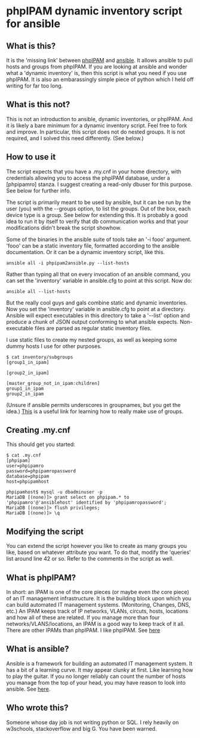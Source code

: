 # phpIPAM dynamic inventory script for ansible


## What is this?
It is the 'missing link' between [phpIPAM](https://github.com/phpipam/phpipam) and [ansible](https://github.com/ansible/ansible). It allows ansible to pull hosts and groups from phpIPAM. If you are looking at ansible and wonder what a 'dynamic inventory' is, then this script is what you need if you use phpIPAM. It is also an embarassingly simple piece of python which I held off writing for far too long.


## What is this not?
This is not an introduction to ansible, dynamic inventories, or phpIPAM. And it is likely a bare minimum for a dynamic inventory script. Feel free to fork and improve. In particular, this script does not do nested groups. It is not required, and I solved this need differently. (See below.)


## How to use it
The script expects that you have a .my.cnf in your home directory, with credentials allowing you to access the phpIPAM database, under a [phpipamro] stanza. I suggest creating a read-only dbuser for this purpose. See below for further info.

The script is primarily meant to be used by ansible, but it can be run by the user (you) with the --groups option, to list the groups. Out of the box, each device type is a group. See below for extending this. It is probably a good idea to run it by itself to verify that db communication works and that your modifications didn't break the script showhow.

Some of the binaries in the ansible suite of tools take an '-i fooo' argument. 'fooo' can be a static inventory file, formatted according to the ansible documentation. Or it can be a dynamic inventory script, like this.

    ansible all -i phpipam2ansible.py --list-hosts

Rather than typing all that on every invocation of an ansible command, you can set the 'inventory' variable in ansible.cfg to point at this script. Now do:

    ansible all --list-hosts

But the really cool guys and gals combine static and dynamic inventories. Now you set the 'inventory' variable in ansible.cfg to point at a directory. Ansible will expect executables in this directory to take a '--list' option and produce a chunk of JSON output conforming to what ansible expects. Non-executable files are parsed as regular static inventory files.

I use static files to create my nested groups, as well as keeping some dummy hosts I use for other purposes.

```
$ cat inventory/subgroups
[group1_in_ipam]

[group2_in_ipam]

[master_group_not_in_ipam:children]
group1_in_ipam
group2_in_ipam
```

(Unsure if ansible permits underscores in groupnames, but you get the idea.) 
[This](https://docs.ansible.com/ansible/latest/user_guide/intro_patterns.html#common-patterns) is a useful link for learning how to really make use of groups.


## Creating .my.cnf
This should get you started:

```
$ cat .my.cnf
[phpipam]
user=phpipamro
password=phpipamropassword
database=phpipam
host=phpipamhost

phpipamhost$ mysql -u dbadminuser -p
MariaDB [(none)]> grant select on phpipam.* to 'phpipamro'@'ansiblehost' identified by 'phpipamropassword';
MariaDB [(none)]> flush privileges;
MariaDB [(none)]> \q
```


## Modifying the script
You can extend the script however you like to create as many groups you like, based on whatever attribute you want.
To do that, modify the 'queries' list around line 42 or so. Refer to the comments in the script as well.


## What is phpIPAM?
In short: an IPAM is one of the core pieces (or maybe even *the* core piece) of an IT management infrastructure. It is the building block upon which you can build automated IT management systems. (Monitoring, Changes, DNS, etc.) An IPAM keeps track of IP networks, VLANs, circuts, hosts, locations and how all of these are related. If you manage more than four networks/VLANS/locations, an IPAM is a good way to keep track of it all. There are other IPAMs than phpIPAM. I like phpIPAM.
See [here](https://github.com/phpipam/phpipam)


## What is ansible?
Ansible is a framework for building an automated IT management system. It has a bit of a learning curve. It may appear clunky at first. Like learning how to play the guitar. If you no longer reliably can count the number of hosts you manage from the top of your head, you may have reason to look into ansible. 
See [here](https://github.com/ansible/ansible).


## Who wrote this?
Someone whose day job is not writing python or SQL. I rely heavily on w3schools, stackoverflow and big G. You have been warned.

